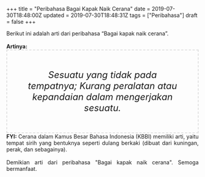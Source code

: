 +++
title = "Peribahasa Bagai Kapak Naik Cerana"
date = 2019-07-30T18:48:00Z
updated = 2019-07-30T18:48:31Z
tags = ["Peribahasa"]
draft = false
+++

<div dir="ltr" style="text-align: left;" trbidi="on"><div style="text-align: justify;">Berikut ini adalah arti dari peribahasa “Bagai kapak naik cerana”.</div><br /><div style="text-align: justify;"><b>Artinya:</b></div><div style="border: 2px dashed #ddd; font-size: 24px; height: auto; margin: 0 auto; padding: 50px; text-align: center; width: auto;"><i>Sesuatu yang tidak pada tempatnya; Kurang peralatan atau kepandaian dalam mengerjakan sesuatu.</i></div><div style="text-align: justify;"><b>FYI:</b> Cerana dalam Kamus Besar Bahasa Indonesia (KBBI) memiliki arti, yaitu tempat sirih yang bentuknya seperti dulang berkaki (dibuat dari kuningan, perak, dan sebagainya).<br /><br /></div><div style="text-align: justify;">Demikian arti dari peribahasa "Bagai kapak naik cerana". Semoga bermanfaat.</div></div>

